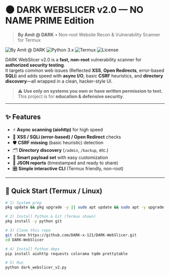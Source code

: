 # 🌑 DARK WEBSLICER v2.0 — NO NAME PRIME Edition
> **By Amit @ DARK** • Non-root Website Recon & Vulnerability Scanner for Termux

![By Amit @ DARK](https://img.shields.io/badge/By-Amit%20@%20DARK-purple?style=for-the-badge)
![Python 3.x](https://img.shields.io/badge/Python-3.x-blue?style=for-the-badge)
![Termux](https://img.shields.io/badge/Termux-Non--Rooted-green?style=for-the-badge)
![License](https://img.shields.io/badge/License-Educational-red?style=for-the-badge)

DARK WebSlicer v2.0 is a **fast, non-root** vulnerability scanner for **authorized security testing**.  
It targets common web issues (Reflected **XSS**, **Open Redirects**, error-based **SQLi**) and adds speed with **async I/O**, basic **CSRF** heuristics, and **directory discovery**—all wrapped in a clean, hacker-style UI.

> ⚠️ **Use only on systems you own or have written permission to test.**  
> This project is for **education & defensive security**.

---

## ✨ Features

- ⚡ **Async scanning (aiohttp)** for high speed
- 🧪 **XSS / SQLi (error-based) / Open Redirect** checks
- 🛡️ **CSRF missing** (basic heuristic) detection
- 🗂️ **Directory discovery** (`/admin`, `/backup`, etc.)
- 🧠 **Smart payload set** with easy customization
- 📄 **JSON reports** (timestamped and ready to share)
- 🎛️ **Simple interactive CLI** (Termux friendly, non-root)

---

## 🧭 Quick Start (Termux / Linux)

```bash
# 1) System prep
pkg update && pkg upgrade -y || sudo apt update && sudo apt -y upgrade

# 2) Install Python & Git (Termux shown)
pkg install -y python git

# 3) Clone this repo
git clone https://github.com/DARK-x-121/DARK-WebSlicer.git
cd DARK-WebSlicer

# 4) Install Python deps
pip install aiohttp requests colorama tqdm prettytable

# 5) Run
python dark_webslicer_v2.py
